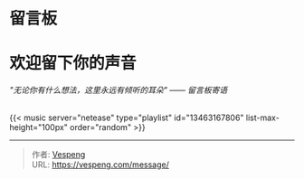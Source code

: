 # 留言板


# 欢迎留下你的声音
_"无论你有什么想法，这里永远有倾听的耳朵" —— 留言板寄语_

<br>
{{< music server="netease" type="playlist" id="13463167806" list-max-height="100px" order="random" >}}


---

> 作者: [Vespeng](https://github.com/vespeng/)  
> URL: https://vespeng.com/message/  

